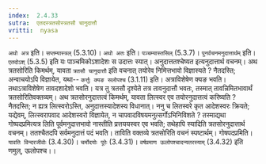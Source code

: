 ```yaml
---
index:  2.4.33
sutra:  एतदस्त्रतसोस्त्रतसौ चानुदात्तौ
vritti:  nyasa
---
```


`अथो अत्र` इति। `सप्तम्यास्त्रल्` (5.3.10)। `अथो अतः`
इति। `पञ्चम्यास्तसिल्` (5.3.7)। `पुनर्वचनमनुदात्तार्थम्` इति। `एतदोऽश्` (5.3.5) इति यः पाञ्चमिकोऽशादेशः स उदात्तः स्यात्। अनुदात्ततश्चेष्यत इत्यनुदात्तार्थ वचनम्। अथ त्रतसोरिति किमर्थम्, यावता `त्रतसौ चानुदात्तौ` इति वचनात् तयोरेव निमित्तभावो विज्ञास्यते ? नैतदस्ति; अन्वाचयोऽपि विज्ञायेत, यथा-- `कर्त्तुः क्यङ सलोपश्च` (3.1.11) इति। अत्राविशेषेण क्यङ भवति। तथाऽत्राविशेषेण तावदशादेशो भवति। यत्र तु त्रतसौ दृश्येते तत्र तावनुदात्तौ भवतः, तस्मात् तावन्निमितभावार्थं त्रतसोरितिवक्तव्यम्। अथ त्रतसोरनुदात्तत्वं किमर्थम्, यावता लित्स्वर एव तयोरनुदात्तत्वं करिष्यति ? नैतदस्ति; न ह्यत्र लित्स्वरोऽस्ति, अनुदात्तस्यादेशस्य विधानात्। ननु च लितस्वरे कृत आदेशस्वरः क्रियते; यद्येवम्, लित्स्वरापवाद आदेशस्वरो विज्ञायेत, न चापवादविषयमनुत्सर्गोऽभिनिविशते ? तस्माद्यथा गोष्पदप्रमित्यत्र लिति पूर्वमनुदात्तभावो नास्तीति प्रत्तययस्वर एव भवति; तथेहापि स्यादिति त्रतसोरनुदात्तार्थ वचनम्। ततश्चैतदपि सर्वमनुदात्तं पदं भवति। ताविति वक्तव्ये त्रतसोरिति वचनं स्पष्टार्थम्। गोषपदप्रमिति। `यावति विन्दरजीवोः` (3.4.30)। `चर्मोदयोः पूरेः` (3.4.31)। `वर्षप्रमाण ऊलोपश्चादन्यतरस्याम्` (3.4.32) इति णमुल्, ऊलोपश्च।।

